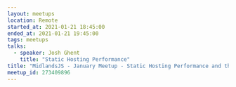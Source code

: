 ```yaml
---
layout: meetups
location: Remote
started_at: 2021-01-21 18:45:00
ended_at: 2021-01-21 19:45:00
tags: meetups
talks:
  - speaker: Josh Ghent
    title: "Static Hosting Performance"
title: "MidlandsJS - January Meetup - Static Hosting Performance and the Cool Wall"
meetup_id: 273409896
---
```

